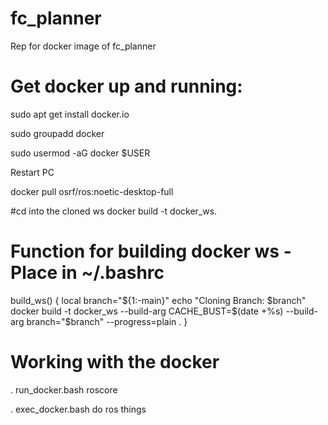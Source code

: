 # fc_planner
Rep for docker image of fc_planner


# Get docker up and running:
sudo apt get install docker.io

sudo groupadd docker

sudo usermod -aG docker $USER

Restart PC

docker pull osrf/ros:noetic-desktop-full

#cd into the cloned ws
docker build -t docker_ws.

# Function for building docker ws - Place in ~/.bashrc
build_ws() {
    local branch="${1:-main}"
    echo "Cloning Branch: $branch"
    docker build -t docker_ws --build-arg CACHE_BUST=$(date +%s) --build-arg branch="$branch" --progress=plain .
}

# Working with the docker
 . run_docker.bash
    roscore
    
 . exec_docker.bash
    do ros things
